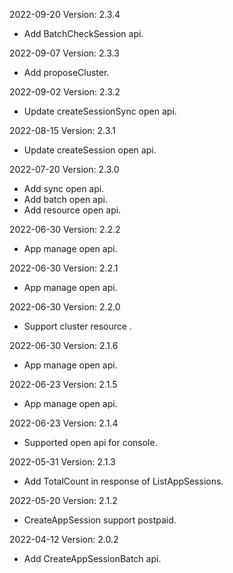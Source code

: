 2022-09-20 Version: 2.3.4
- Add BatchCheckSession api.

2022-09-07 Version: 2.3.3
- Add proposeCluster.

2022-09-02 Version: 2.3.2
- Update createSessionSync open api.

2022-08-15 Version: 2.3.1
- Update createSession open api.

2022-07-20 Version: 2.3.0
- Add sync open api.
- Add batch open api.
- Add resource open api.

2022-06-30 Version: 2.2.2
- App manage open api.

2022-06-30 Version: 2.2.1
- App manage open api.

2022-06-30 Version: 2.2.0
- Support cluster resource .

2022-06-30 Version: 2.1.6
- App manage open api.

2022-06-23 Version: 2.1.5
- App manage open api.

2022-06-23 Version: 2.1.4
- Supported open api for console.

2022-05-31 Version: 2.1.3
- Add TotalCount in response of ListAppSessions.

2022-05-20 Version: 2.1.2
- CreateAppSession support postpaid.

2022-04-12 Version: 2.0.2
- Add CreateAppSessionBatch api.

